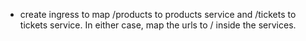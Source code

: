 - create ingress to map /products to products service and /tickets to tickets service. In either case, map the urls to  / inside the services.